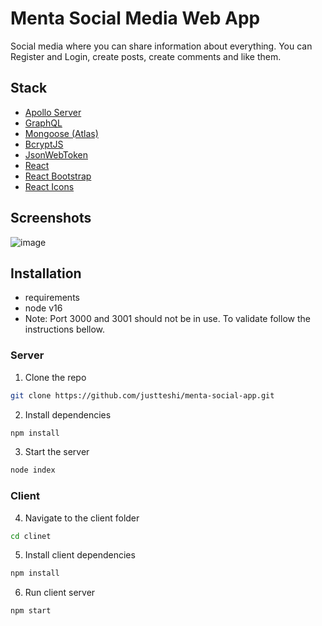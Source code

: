 # Menta Social Media Web App
Social media where you can share information about everything. You can Register and Login, create posts, create comments and like them.

## Stack
* [Apollo Server](https://www.apollographql.com/docs/apollo-server/)
* [GraphQL](https://graphql.org/)
* [Mongoose (Atlas)](https://www.mongodb.com/atlas/database)
* [BcryptJS](https://www.npmjs.com/package/bcrypt)
* [JsonWebToken](https://www.npmjs.com/package/jsonwebtoken)
* [React](https://reactjs.org/)
* [React Bootstrap](https://react-bootstrap.github.io/)
* [React Icons](https://react-icons.github.io/react-icons)
## Screenshots

![image](https://res.cloudinary.com/menta-photos/image/upload/v1640520515/Screenshot_2021-12-26_at_14-06-22_Menta_Social_App_nfoch2.png)

## Installation
* requirements
* node v16
* Note: Port 3000 and 3001 should not be in use. To validate follow the instructions bellow.
### Server
 1. Clone the repo
 ```bash
 git clone https://github.com/justteshi/menta-social-app.git
 ```
 2. Install dependencies
 ```bash
npm install
 ```
 3. Start the server
 ```bash
node index
 ```
### Client
 4. Navigate to the client folder
 ```bash
 cd clinet
 ```
 5. Install client dependencies
 ```bash
 npm install
 ```
 6. Run client server
 ```bash
 npm start
 ```
